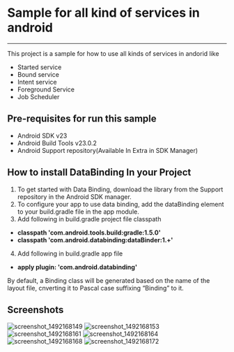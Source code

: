 # Sample for all kind of services in android
--------------
This project is a sample for how to use all kinds of services in andorid like 
- Started service
- Bound service
- Intent service
- Foreground Service
- Job Scheduler


Pre-requisites for run this sample 
--------------

- Android SDK v23
- Android Build Tools v23.0.2
- Android Support repository(Available In Extra in SDK Manager)


How to install DataBinding In your Project
--------------
1. To get started with Data Binding, download the library from the Support repository in the Android SDK manager.
2. To configure your app to use data binding, add the dataBinding element to your build.gradle file in the app module.
3. Add following in build.gradle project file classpath 
  - **classpath 'com.android.tools.build:gradle:1.5.0'**
  - **classpath 'com.android.databinding:dataBinder:1.+'**
4. Add following in build.gradle app file <br>
 - **apply plugin: 'com.android.databinding'**

By default, a Binding class will be generated based on the name of the layout file, cnverting it to Pascal case suffixing “Binding” to it.
 

Screenshots
--------------
![screenshot_1492168149](https://cloud.githubusercontent.com/assets/7554816/25041990/1eaf519a-2132-11e7-87ca-dc8a6402763c.png)
![screenshot_1492168153](https://cloud.githubusercontent.com/assets/7554816/25041992/1eb2edc8-2132-11e7-9fb5-b60c7d4b8f2b.png)
![screenshot_1492168161](https://cloud.githubusercontent.com/assets/7554816/25041993/1eb4f118-2132-11e7-9946-d52019e9b594.png)
![screenshot_1492168164](https://cloud.githubusercontent.com/assets/7554816/25041991/1eb2f886-2132-11e7-84da-14de16797231.png)
![screenshot_1492168168](https://cloud.githubusercontent.com/assets/7554816/25041994/1eb52c50-2132-11e7-9179-d889f86b4284.png)
![screenshot_1492168172](https://cloud.githubusercontent.com/assets/7554816/25041995/1eb6a86e-2132-11e7-9294-cdbf5dcca814.png)

